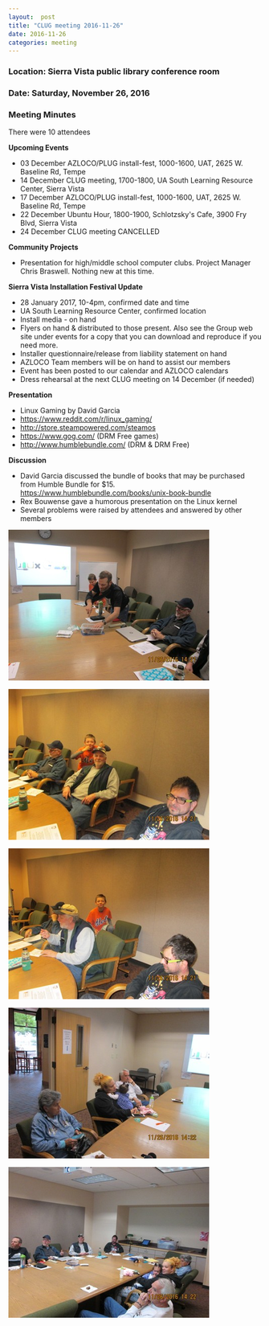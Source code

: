 ```yaml
---
layout:  post
title: "CLUG meeting 2016-11-26"
date: 2016-11-26
categories: meeting
---
```

### Location: Sierra Vista public library conference room

### Date: Saturday, November 26, 2016

### Meeting Minutes

There were 10 attendees 

**Upcoming Events**

 * 03 December AZLOCO/PLUG install-fest, 1000-1600, UAT, 2625 W. Baseline Rd, Tempe
 * 14 December CLUG meeting, 1700-1800, UA South Learning Resource Center, Sierra Vista
 * 17 December AZLOCO/PLUG install-fest, 1000-1600, UAT, 2625 W. Baseline Rd, Tempe 
 * 22 December Ubuntu Hour, 1800-1900, Schlotzsky's Cafe, 3900 Fry Blvd, Sierra Vista 
 * 24 December CLUG meeting CANCELLED
 
**Community Projects**

 * Presentation for high/middle school computer clubs.  Project Manager Chris Braswell. Nothing new at this time.

**Sierra Vista Installation Festival Update**

 * 28 January 2017, 10-4pm, confirmed date and time
 * UA South Learning Resource Center, confirmed location
 * Install media - on hand
 * Flyers on hand & distributed to those present.  Also see the Group web site under events for a copy that you can download and reproduce if you need more.
 * Installer questionnaire/release from liability statement on hand
 * AZLOCO Team members will be on hand to assist our members
 * Event has been posted to our calendar and AZLOCO calendars
 * Dress rehearsal at the next CLUG meeting on 14 December (if needed)
 
**Presentation**
 * Linux Gaming by David Garcia
 * https://www.reddit.com/r/linux_gaming/
 * http://store.steampowered.com/steamos
 * https://www.gog.com/  (DRM Free games)
 * http://www.humblebundle.com/  (DRM & DRM Free)

**Discussion**

 * David Garcia discussed the bundle of books that may be purchased from Humble Bundle for $15.  https://www.humblebundle.com/books/unix-book-bundle
 * Rex Bouwense gave a humorous presentation on the Linux kernel
 * Several problems were raised by attendees and answered by other members
 
 ![alt text](https://raw.githubusercontent.com/CochiseLinuxUsersGroup/CochiseLinuxUsersGroup.github.io/master/images/CLUGmeeting01_26-11-16-400x400.JPG) 
 
 ![alt text](https://raw.githubusercontent.com/CochiseLinuxUsersGroup/CochiseLinuxUsersGroup.github.io/master/images/CLUGmeeting02_11-26-16-400x400.JPG) 
 
 ![alt text](https://raw.githubusercontent.com/CochiseLinuxUsersGroup/CochiseLinuxUsersGroup.github.io/master/images/CLUGmeeting03_26-11-16-400x400.JPG) 
 
 ![alt text](https://raw.githubusercontent.com/CochiseLinuxUsersGroup/CochiseLinuxUsersGroup.github.io/master/images/CLUGmeeting04_26-11-16-400x400.JPG)
 
 ![alt text](https://raw.githubusercontent.com/CochiseLinuxUsersGroup/CochiseLinuxUsersGroup.github.io/master/images/CLUGmeeting05_26-11-16-400x400.JPG) 
 
 
